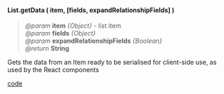 #### List.getData ( item, [fields, expandRelationshipFields] )
> *@param* **item** _{Object}_ - list item  
> *@param* **fields** _{Object}_   
> *@param* **expandRelationshipFields** _{Boolean}_   
> _@return_ **String**    

Gets the data from an Item ready to be serialised for client-side use, as used by the React components  

<div class="code-header addGitHubLink" data-file="lib/list/getData.js"><a href="#" class="loadCode">code</a></div><pre class=" language-javascript hideCode api"></pre> 
